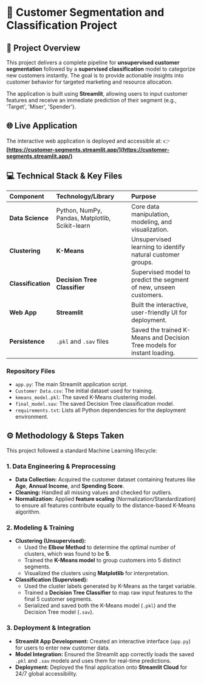 # 🛒 Customer Segmentation and Classification Project

## 🎯 Project Overview
This project delivers a complete pipeline for **unsupervised customer segmentation** followed by a **supervised classification** model to categorize new customers instantly. The goal is to provide actionable insights into customer behavior for targeted marketing and resource allocation.

The application is built using **Streamlit**, allowing users to input customer features and receive an immediate prediction of their segment (e.g., 'Target', 'Miser', 'Spender').

## 🌐 Live Application
The interactive web application is deployed and accessible at:
👉 **[https://customer-segments.streamlit.app/](https://customer-segments.streamlit.app/)**

## 💻 Technical Stack & Key Files

| Component | Technology/Library | Purpose |
| :--- | :--- | :--- |
| **Data Science** | Python, NumPy, Pandas, Matplotlib, Scikit-learn | Core data manipulation, modeling, and visualization. |
| **Clustering** | **K-Means** | Unsupervised learning to identify natural customer groups. |
| **Classification** | **Decision Tree Classifier** | Supervised model to predict the segment of new, unseen customers. |
| **Web App** | **Streamlit** | Built the interactive, user-friendly UI for deployment. |
| **Persistence** | `.pkl` and `.sav` files | Saved the trained K-Means and Decision Tree models for instant loading. |

### Repository Files
* `app.py`: The main Streamlit application script.
* `Customer Data.csv`: The initial dataset used for training.
* `kmeans_model.pkl`: The saved K-Means clustering model.
* `final_model.sav`: The saved Decision Tree classification model.
* `requirements.txt`: Lists all Python dependencies for the deployment environment.

## ⚙️ Methodology & Steps Taken

This project followed a standard Machine Learning lifecycle:

### 1. Data Engineering & Preprocessing
* **Data Collection:** Acquired the customer dataset containing features like **Age**, **Annual Income**, and **Spending Score**.
* **Cleaning:** Handled all missing values and checked for outliers.
* **Normalization:** Applied **feature scaling** (Normalization/Standardization) to ensure all features contribute equally to the distance-based K-Means algorithm.

### 2. Modeling & Training
* **Clustering (Unsupervised):**
    * Used the **Elbow Method** to determine the optimal number of clusters, which was found to be **5**.
    * Trained the **K-Means model** to group customers into 5 distinct segments.
    * Visualized the clusters using **Matplotlib** for interpretation.
* **Classification (Supervised):**
    * Used the cluster labels generated by K-Means as the target variable.
    * Trained a **Decision Tree Classifier** to map raw input features to the final 5 customer segments.
    * Serialized and saved both the K-Means model (`.pkl`) and the Decision Tree model (`.sav`).

### 3. Deployment & Integration
* **Streamlit App Development:** Created an interactive interface (`app.py`) for users to enter new customer data.
* **Model Integration:** Ensured the Streamlit app correctly loads the saved `.pkl` and `.sav` models and uses them for real-time predictions.
* **Deployment:** Deployed the final application onto **Streamlit Cloud** for 24/7 global accessibility.
